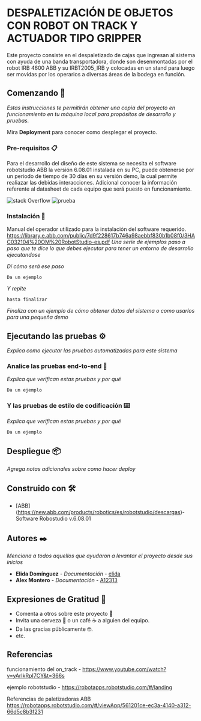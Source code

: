 
# DESPALETIZACIÓN DE OBJETOS CON ROBOT ON TRACK Y ACTUADOR TIPO GRIPPER

Este proyecto consiste en el despaletizado de cajas que ingresan al sistema con ayuda de una banda transportadora, donde son
desenmontadas por el robot IRB 4600 ABB y su IRBT2005_IRB y colocadas en un stand para luego ser movidas por los operarios a
diversas áreas de la bodega en función.

## Comenzando 🚀

_Estas instrucciones te permitirán obtener una copia del proyecto en funcionamiento en tu máquina local para propósitos de desarrollo y pruebas._

Mira **Deployment** para conocer como desplegar el proyecto.

### Pre-requisitos 📋

Para el desarrollo del diseño de este sistema se necesita el software robotstudio ABB la versión 6.08.01 instalada en su PC,
puede obtenerse por un periodo de tiempo de 30 días en su versión demo, la cual permite realiazar las debidas interacciones.
Adicional conocer la información referente al datasheet de cada equipo que será puesto en funcionamiento.
 
 ![stack Overflow](http://lmsotfy.com/so.png) 
 ![prueba](../master/myFolder/imAgen1.PNG)

### Instalación 🔧

Manual del operador utilizado para la instalación del software requerido.
https://library.e.abb.com/public/7d9f228617b746a98aebbf830b1b08f0/3HAC032104%20OM%20RobotStudio-es.pdf
_Una serie de ejemplos paso a paso que te dice lo que debes ejecutar para tener un entorno de desarrollo ejecutandose_

_Dí cómo será ese paso_

```
Da un ejemplo
```

_Y repite_

```
hasta finalizar
```

_Finaliza con un ejemplo de cómo obtener datos del sistema o como usarlos para una pequeña demo_

## Ejecutando las pruebas ⚙️

_Explica como ejecutar las pruebas automatizadas para este sistema_

### Analice las pruebas end-to-end 🔩

_Explica que verifican estas pruebas y por qué_

```
Da un ejemplo
```

### Y las pruebas de estilo de codificación ⌨️

_Explica que verifican estas pruebas y por qué_

```
Da un ejemplo
```

## Despliegue 📦

_Agrega notas adicionales sobre como hacer deploy_

## Construido con 🛠️

* [ABB] (https://new.abb.com/products/robotics/es/robotstudio/descargas)- Software Robostudio v.6.08.01

## Autores ✒️

_Menciona a todos aquellos que ayudaron a levantar el proyecto desde sus inicios_

* **Elida Domínguez** - *Documentación* - [elida](https://github.com/elida1412)
* **Alex Montero** - *Documentación* - [A12313](https://github.com/A12313)

## Expresiones de Gratitud 🎁

* Comenta a otros sobre este proyecto 📢
* Invita una cerveza 🍺 o un café ☕ a alguien del equipo. 
* Da las gracias públicamente 🤓.
* etc.

## Referencias 
funcionamiento del on_track - https://www.youtube.com/watch?v=yArIkRpI7CY&t=366s

ejemplo robotstudio - https://robotapps.robotstudio.com/#/landing
 
 Referencias de paletizadoras ABB https://robotapps.robotstudio.com/#/viewApp/561201ce-ec3a-4140-a312-66d5c8b3f231
